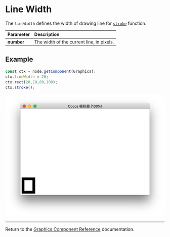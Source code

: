 # Line Width

The `lineWidth` defines the width of drawing line for [`stroke`](./stroke.md) function.

| Parameter | Description
| :-------------- | :----------- |
| **number** | The width of the current line, in pixels. |

## Example

```ts
const ctx = node.getComponent(Graphics);
ctx.lineWidth = 20;
ctx.rect(20,20,80,100);
ctx.stroke();
```

<a href="lineWidth.png"><img src="./lineWidth.png"></a>

<hr>

Return to the [Graphics Component Reference](../graphics.md) documentation.
